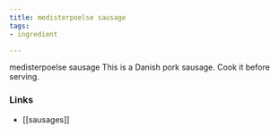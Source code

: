```yaml
---
title: medisterpoelse sausage
tags:
- ingredient

---
```

medisterpoelse sausage This is a Danish pork sausage. Cook it before serving.

### Links

* [[sausages]]
